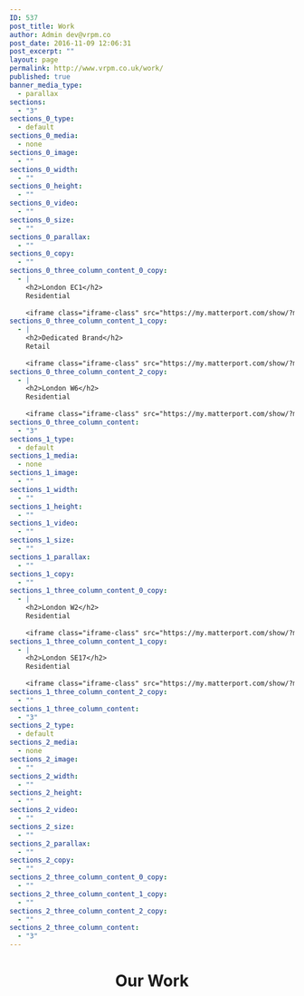 ```yaml
---
ID: 537
post_title: Work
author: Admin dev@vrpm.co
post_date: 2016-11-09 12:06:31
post_excerpt: ""
layout: page
permalink: http://www.vrpm.co.uk/work/
published: true
banner_media_type:
  - parallax
sections:
  - "3"
sections_0_type:
  - default
sections_0_media:
  - none
sections_0_image:
  - ""
sections_0_width:
  - ""
sections_0_height:
  - ""
sections_0_video:
  - ""
sections_0_size:
  - ""
sections_0_parallax:
  - ""
sections_0_copy:
  - ""
sections_0_three_column_content_0_copy:
  - |
    <h2>London EC1</h2>
    Residential
    
    <iframe class="iframe-class" src="https://my.matterport.com/show/?m=HkunmoH8UAo" width="100%" height="200px" frameborder="0" scrolling="no" allowfullscreen="allowfullscreen"></iframe>
sections_0_three_column_content_1_copy:
  - |
    <h2>Dedicated Brand</h2>
    Retail
    
    <iframe class="iframe-class" src="https://my.matterport.com/show/?m=k8waZzKWdq8" width="100%" height="200px" frameborder="0" scrolling="no" allowfullscreen="allowfullscreen"></iframe>
sections_0_three_column_content_2_copy:
  - |
    <h2>London W6</h2>
    Residential
    
    <iframe class="iframe-class" src="https://my.matterport.com/show/?m=AiAwZqXSP8H" width="100%" height="200px" frameborder="0" scrolling="no" allowfullscreen="allowfullscreen"></iframe>
sections_0_three_column_content:
  - "3"
sections_1_type:
  - default
sections_1_media:
  - none
sections_1_image:
  - ""
sections_1_width:
  - ""
sections_1_height:
  - ""
sections_1_video:
  - ""
sections_1_size:
  - ""
sections_1_parallax:
  - ""
sections_1_copy:
  - ""
sections_1_three_column_content_0_copy:
  - |
    <h2>London W2</h2>
    Residential
    
    <iframe class="iframe-class" src="https://my.matterport.com/show/?m=DNtKE6knM76" width="100%" height="200px" frameborder="0" scrolling="no" allowfullscreen="allowfullscreen"></iframe>
sections_1_three_column_content_1_copy:
  - |
    <h2>London SE17</h2>
    Residential
    
    <iframe class="iframe-class" src="https://my.matterport.com/show/?m=CvqbWGdk89b" width="100%" height="200px" frameborder="0" scrolling="no" allowfullscreen="allowfullscreen"></iframe>
sections_1_three_column_content_2_copy:
  - ""
sections_1_three_column_content:
  - "3"
sections_2_type:
  - default
sections_2_media:
  - none
sections_2_image:
  - ""
sections_2_width:
  - ""
sections_2_height:
  - ""
sections_2_video:
  - ""
sections_2_size:
  - ""
sections_2_parallax:
  - ""
sections_2_copy:
  - ""
sections_2_three_column_content_0_copy:
  - ""
sections_2_three_column_content_1_copy:
  - ""
sections_2_three_column_content_2_copy:
  - ""
sections_2_three_column_content:
  - "3"
---
```

<h1 style="text-align: center;">Our Work</h1>
<style>
.iframe {padding-bottom: 0 !important; height: 100% !important;}<br /></style>